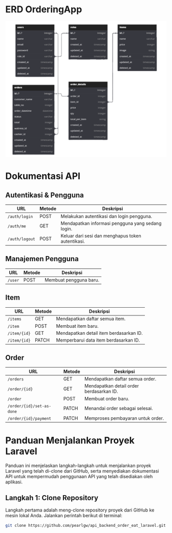 # ERD OrderingApp
![ordering-app](https://github.com/pearlgw/api_backend_order_eat_laravel/blob/master/contentgithub/erd.png)

# Dokumentasi API

## Autentikasi & Pengguna

| **URL**                 | **Metode** | **Deskripsi**                                      |
|-------------------------|------------|----------------------------------------------------|
| `/auth/login`           | POST       | Melakukan autentikasi dan login pengguna.          |
| `/auth/me`              | GET        | Mendapatkan informasi pengguna yang sedang login.  |
| `/auth/logout`          | POST       | Keluar dari sesi dan menghapus token autentikasi.  |

## Manajemen Pengguna

| **URL**                 | **Metode** | **Deskripsi**                                      |
|-------------------------|------------|----------------------------------------------------|
| `/user`                 | POST       | Membuat pengguna baru.                            |

## Item

| **URL**                 | **Metode** | **Deskripsi**                                      |
|-------------------------|------------|----------------------------------------------------|
| `/items`                | GET        | Mendapatkan daftar semua item.                    |
| `/item`                 | POST       | Membuat item baru.                                |
| `/item/{id}`            | GET        | Mendapatkan detail item berdasarkan ID.           |
| `/item/{id}`            | PATCH      | Memperbarui data item berdasarkan ID.             |

## Order

| **URL**                          | **Metode** | **Deskripsi**                                          |
|----------------------------------|------------|--------------------------------------------------------|
| `/orders`                        | GET        | Mendapatkan daftar semua order.                       |
| `/order/{id}`                    | GET        | Mendapatkan detail order berdasarkan ID.              |
| `/order`                         | POST       | Membuat order baru.                                   |
| `/order/{id}/set-as-done`        | PATCH      | Menandai order sebagai selesai.                        |
| `/order/{id}/payment`            | PATCH      | Memproses pembayaran untuk order.                     |

# Panduan Menjalankan Proyek Laravel

Panduan ini menjelaskan langkah-langkah untuk menjalankan proyek Laravel yang telah di-clone dari GitHub, serta menyediakan dokumentasi API untuk mempermudah penggunaan API yang telah disediakan oleh aplikasi.

## Langkah 1: Clone Repository

Langkah pertama adalah meng-clone repository proyek dari GitHub ke mesin lokal Anda. Jalankan perintah berikut di terminal:

```bash
git clone https://github.com/pearlgw/api_backend_order_eat_laravel.git
